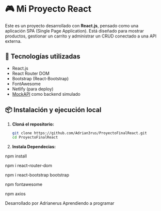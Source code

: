# 🎮 Mi Proyecto React

Este es un proyecto desarrollado con **React.js**, pensado como una aplicación SPA (Single Page Application). Está diseñado para mostrar productos, gestionar un carrito y administrar un CRUD conectado a una API externa.

## 🚀 Tecnologías utilizadas

- React.js
- React Router DOM
- Bootstrap (React-Bootstrap)
- FontAwesome
- Netlify (para deploy)
- [MockAPI](https://mockapi.io/) como backend simulado

## 📦 Instalación y ejecución local

1. **Cloná el repositorio:**
   ```bash
   git clone https://github.com/Adrian3rus/ProyectoFinalReact.git
   cd ProyectoFinalReact


1. **Instala Dependecias:**

npm install

npm i react-router-dom

npm i react-bootstrap bootstrap

npm fontawesome

npm axios


Desarrollado por Adrianerus Aprendiendo a programar 
